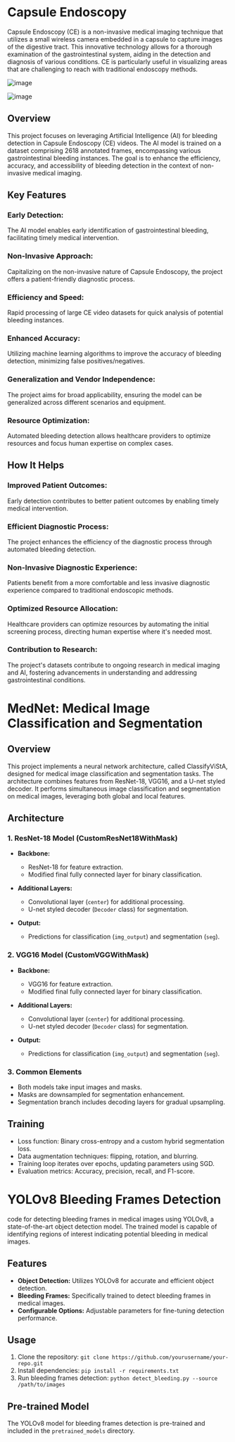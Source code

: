 

# Capsule Endoscopy

Capsule Endoscopy (CE) is a non-invasive medical imaging technique that utilizes a small wireless camera embedded in a capsule to capture images of the digestive tract. This innovative technology allows for a thorough examination of the gastrointestinal system, aiding in the detection and diagnosis of various conditions. CE is particularly useful in visualizing areas that are challenging to reach with traditional endoscopy methods.





![image](https://github.com/A-dvika/Capsule_Endoscopy_mini_project/assets/115079077/86a06aa8-886d-4152-a690-1cd27929f684)


![image](https://github.com/A-dvika/Capsule_Endoscopy_mini_project/assets/115079077/641df251-a730-4841-9ffc-12bd7bbaf6e4)




## Overview
This project focuses on leveraging Artificial Intelligence (AI) for bleeding detection in Capsule Endoscopy (CE) videos. The AI model is trained on a dataset comprising 2618 annotated frames, encompassing various gastrointestinal bleeding instances. The goal is to enhance the efficiency, accuracy, and accessibility of bleeding detection in the context of non-invasive medical imaging.

## Key Features
### Early Detection: 
The AI model enables early identification of gastrointestinal bleeding, facilitating timely medical intervention.

### Non-Invasive Approach: 
Capitalizing on the non-invasive nature of Capsule Endoscopy, the project offers a patient-friendly diagnostic process.

### Efficiency and Speed:
Rapid processing of large CE video datasets for quick analysis of potential bleeding instances.

### Enhanced Accuracy:
Utilizing machine learning algorithms to improve the accuracy of bleeding detection, minimizing false positives/negatives.

### Generalization and Vendor Independence:
The project aims for broad applicability, ensuring the model can be generalized across different scenarios and equipment.

### Resource Optimization: 
Automated bleeding detection allows healthcare providers to optimize resources and focus human expertise on complex cases.

## How It Helps
### Improved Patient Outcomes: 
Early detection contributes to better patient outcomes by enabling timely medical intervention.

### Efficient Diagnostic Process: 
The project enhances the efficiency of the diagnostic process through automated bleeding detection.

### Non-Invasive Diagnostic Experience: 
Patients benefit from a more comfortable and less invasive diagnostic experience compared to traditional endoscopic methods.

### Optimized Resource Allocation: 
Healthcare providers can optimize resources by automating the initial screening process, directing human expertise where it's needed most.

### Contribution to Research: 
The project's datasets contribute to ongoing research in medical imaging and AI, fostering advancements in understanding and addressing gastrointestinal conditions.

# MedNet: Medical Image Classification and Segmentation

## Overview

This project implements a neural network architecture, called ClassifyViStA, designed for medical image classification and segmentation tasks. The architecture combines features from ResNet-18, VGG16, and a U-net styled decoder. It performs simultaneous image classification and segmentation on medical images, leveraging both global and local features.

## Architecture

### 1. ResNet-18 Model (CustomResNet18WithMask)

- **Backbone:**
  - ResNet-18 for feature extraction.
  - Modified final fully connected layer for binary classification.

- **Additional Layers:**
  - Convolutional layer (`center`) for additional processing.
  - U-net styled decoder (`Decoder` class) for segmentation.

- **Output:**
  - Predictions for classification (`img_output`) and segmentation (`seg`).

### 2. VGG16 Model (CustomVGGWithMask)

- **Backbone:**
  - VGG16 for feature extraction.
  - Modified final fully connected layer for binary classification.

- **Additional Layers:**
  - Convolutional layer (`center`) for additional processing.
  - U-net styled decoder (`Decoder` class) for segmentation.

- **Output:**
  - Predictions for classification (`img_output`) and segmentation (`seg`).

### 3. Common Elements

- Both models take input images and masks.
- Masks are downsampled for segmentation enhancement.
- Segmentation branch includes decoding layers for gradual upsampling.

## Training

- Loss function: Binary cross-entropy and a custom hybrid segmentation loss.
- Data augmentation techniques: flipping, rotation, and blurring.
- Training loop iterates over epochs, updating parameters using SGD.
- Evaluation metrics: Accuracy, precision, recall, and F1-score.

# YOLOv8 Bleeding Frames Detection

code for detecting bleeding frames in medical images using YOLOv8, a state-of-the-art object detection model. The trained model is capable of identifying regions of interest indicating potential bleeding in medical images.

## Features

- **Object Detection:** Utilizes YOLOv8 for accurate and efficient object detection.
- **Bleeding Frames:** Specifically trained to detect bleeding frames in medical images.
- **Configurable Options:** Adjustable parameters for fine-tuning detection performance.

## Usage

1. Clone the repository: `git clone https://github.com/yourusername/your-repo.git`
2. Install dependencies: `pip install -r requirements.txt`
3. Run bleeding frames detection: `python detect_bleeding.py --source /path/to/images`

## Pre-trained Model

The YOLOv8 model for bleeding frames detection is pre-trained and included in the `pretrained_models` directory. 

